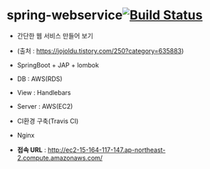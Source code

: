 # spring-webservice[![Build Status](https://travis-ci.org/rldnddl87/spring-webservice.svg?branch=master)](https://travis-ci.org/rldnddl87/spring-webservice)
- 간단한 웹 서비스 만들어 보기
- (출처 : https://jojoldu.tistory.com/250?category=635883)

- SpringBoot + JAP + lombok
- DB : AWS(RDS)
- View : Handlebars
- Server : AWS(EC2) 
- CI환경 구축(Travis CI)
- Nginx

- **접속 URL** : http://ec2-15-164-117-147.ap-northeast-2.compute.amazonaws.com/
